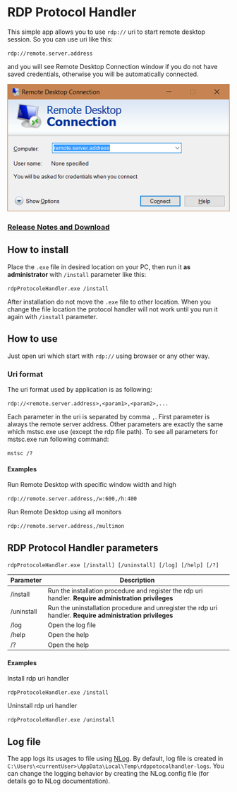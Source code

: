 # RDP Protocol Handler
This simple app allows you to use `rdp://` uri to start remote desktop session. So you can use uri like this:

`rdp://remote.server.address`

and you will see Remote Desktop Connection window if you do not have saved credentials, otherwise you will be automatically connected.

![Remote Desktop Connection window](img/remoteDesktopWindow.png "Logo Title Text 1")

### [Release Notes and Download](https://github.com/konradsikorski/RdpProtocolHandler/releases)

## How to install
Place the `.exe` file in desired location on your PC, then run it **as administrator** with `/install` parameter like this:

`rdpProtocoleHandler.exe /install`

After installation do not move the `.exe` file to other location. When you change the file location the protocol handler will not work until you run it again with `/install` parameter.

## How to use
Just open uri which start with `rdp://` using browser or any other way.

### Uri format
The uri format used by application is as following:

`rdp://<remote.server.address>,<param1>,<param2>,...`

Each parameter in the uri is separated by comma `,`. First parameter is always the remote server address. Other parameters are exactly the same which mstsc.exe use (except the rdp file path). To see all parameters for mstsc.exe run following command:

`mstsc /?`

#### Examples
Run Remote Desktop with specific window width and high

`rdp://remote.server.address,/w:600,/h:400`

Run Remote Desktop using all monitors

`rdp://remote.server.address,/multimon`

## RDP Protocol Handler parameters
`rdpProtocoleHandler.exe [/install] [/uninstall] [/log] [/help] [/?]`

Parameter       | Description
 -------------- | ------------- 
 /install       | Run the installation procedure and register the rdp uri handler. **Require administration privileges**
 /uninstall     | Run the uninstallation procedure and unregister the rdp uri handler. **Require administration privileges**
 /log           | Open the log file
 /help          | Open the help
 /?             | Open the help

#### Examples
Install rdp uri handler

`rdpProtocoleHandler.exe /install`

Uninstall rdp uri handler

`rdpProtocoleHandler.exe /uninstall`

## Log file
The app logs its usages to file using [NLog](http://nlog-project.org). By default, log file is created in `C:\Users\<currentUser>\AppData\Local\Temp\rdppotocolhandler-logs`. You can change the logging behavior by creating the NLog.config file (for details go to NLog documentation). 
